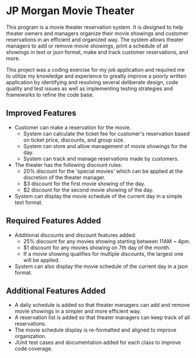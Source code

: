# JP Morgan Movie Theater
This program is a movie theater reservation system. It is designed to help theater owners and managers organize their movie showings and customer reservations in an efficient and organized way. The system allows theater managers to add or remove movie showings, print a schedule of all showings in text or json format, make and track customer reservations, and more.

This project was a coding exercise for my job application and required me to utilize my knowledge and experience to greatly improve a poorly written application by identifying and resolving several deliberate design, code quality and test issues as well as implementing testing strategies and frameworks to refine the code base.

## Improved Features
* Customer can make a reservation for the movie.
  * System can calculate the ticket fee for customer's reservation based on ticket price, discounts, and group size.
  * System can store and allow management of movie showings for the day.
  * System can track and manage reservations made by customers.
* The theater has the following discount rules:
  * 20% discount for the 'special movies' which can be applied at the discretion of the theater manager.
  * $3 discount for the first movie showing of the day.
  * $2 discount for the second movie showing of the day.
* System can display the movie schedule of the current day in a simple text format.

## Required Features Added
* Additional discounts and discount features added:
  * 25% discount for any movies showing starting between 11AM ~ 4pm.
  * $1 discount for any movies showing on 7th day of the month.
  * If a movie showing qualifies for multiple discounts, the largest one will be applied.
* System can also display the movie schedule of the current day in a json format.

## Additional Features Added
* A daily schedule is added so that theater managers can add and remove movie showings in a simpler and more efficient way.
* A reservation list is added so that theater managers can keep track of all reservations.
* The movie schedule display is re-formatted and aligned to improve organization.
* JUnit test cases and documentation added for each class to improve code coverage.
